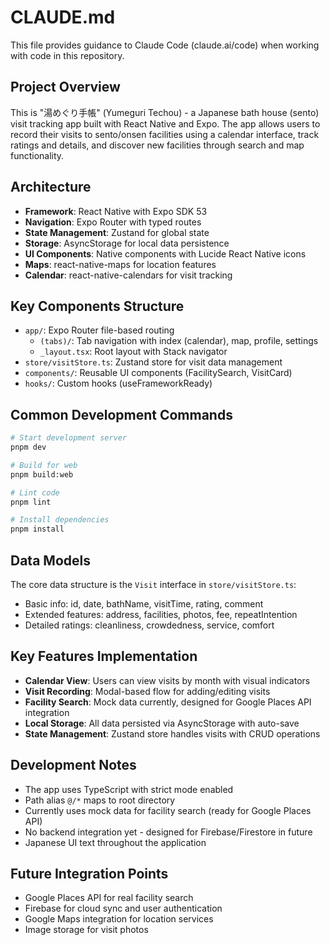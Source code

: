 # CLAUDE.md

This file provides guidance to Claude Code (claude.ai/code) when working with code in this repository.

## Project Overview

This is "湯めぐり手帳" (Yumeguri Techou) - a Japanese bath house (sento) visit tracking app built with React Native and Expo. The app allows users to record their visits to sento/onsen facilities using a calendar interface, track ratings and details, and discover new facilities through search and map functionality.

## Architecture

- **Framework**: React Native with Expo SDK 53
- **Navigation**: Expo Router with typed routes
- **State Management**: Zustand for global state
- **Storage**: AsyncStorage for local data persistence
- **UI Components**: Native components with Lucide React Native icons
- **Maps**: react-native-maps for location features
- **Calendar**: react-native-calendars for visit tracking

## Key Components Structure

- `app/`: Expo Router file-based routing
  - `(tabs)/`: Tab navigation with index (calendar), map, profile, settings
  - `_layout.tsx`: Root layout with Stack navigator
- `store/visitStore.ts`: Zustand store for visit data management
- `components/`: Reusable UI components (FacilitySearch, VisitCard)
- `hooks/`: Custom hooks (useFrameworkReady)

## Common Development Commands

```bash
# Start development server
pnpm dev

# Build for web
pnpm build:web

# Lint code
pnpm lint

# Install dependencies
pnpm install
```

## Data Models

The core data structure is the `Visit` interface in `store/visitStore.ts`:
- Basic info: id, date, bathName, visitTime, rating, comment
- Extended features: address, facilities, photos, fee, repeatIntention
- Detailed ratings: cleanliness, crowdedness, service, comfort

## Key Features Implementation

- **Calendar View**: Users can view visits by month with visual indicators
- **Visit Recording**: Modal-based flow for adding/editing visits
- **Facility Search**: Mock data currently, designed for Google Places API integration
- **Local Storage**: All data persisted via AsyncStorage with auto-save
- **State Management**: Zustand store handles visits with CRUD operations

## Development Notes

- The app uses TypeScript with strict mode enabled
- Path alias `@/*` maps to root directory
- Currently uses mock data for facility search (ready for Google Places API)
- No backend integration yet - designed for Firebase/Firestore in future
- Japanese UI text throughout the application

## Future Integration Points

- Google Places API for real facility search
- Firebase for cloud sync and user authentication
- Google Maps integration for location services
- Image storage for visit photos